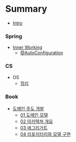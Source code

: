 # Summary

* [Intro](README.md)

### Spring
* [Inner Working]()
    * [@AutoConfiguration](Spring/01_@SpringBootApplication_Auto_configure_동작과정.md)

### CS
* OS
    * [정리](CS/OS/00_정리.md)

### Book
* [도메인 주도 개발](DDD/README.md)
    * [01 도메인 모델](DDD/01_도메인_모델.md)
    * [02 아키텍쳐 개요](DDD/02_DDD_아키텍쳐_개요.md)
    * [03 애그리거트](DDD/03_애그리거트.md)
    * [04 리포지터리와 모델 구현](DDD/04_리포지터리와_모델_구현.md)

